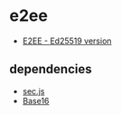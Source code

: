 # e2ee

- [E2EE - Ed25519 version](https://code4sabae.github.io/e2ee/)

## dependencies

- [sec.js](https://github.com/code4fukui/sec.js)
- [Base16](https://github.com/code4fukui/Base16)
